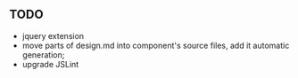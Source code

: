 ## TODO

* jquery extension
* move parts of design.md into component's source files, add it automatic generation;
* upgrade JSLint

